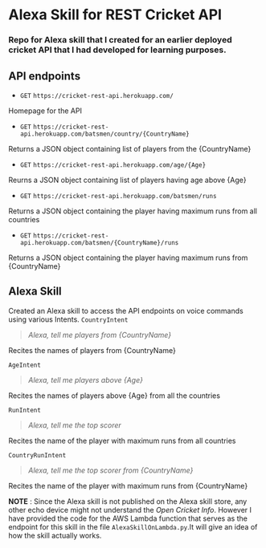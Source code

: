 # Alexa Skill for REST Cricket API 

### Repo for Alexa skill that I created for an earlier deployed cricket API that I had developed for learning purposes.

## API endpoints
* `GET` `https://cricket-rest-api.herokuapp.com/`

Homepage for the API
* `GET` `https://cricket-rest-api.herokuapp.com/batsmen/country/{CountryName}`

Returns a JSON object containing list of players from the {CountryName}
* `GET` `https://cricket-rest-api.herokuapp.com/age/{Age}`

Reurns a JSON object containing list of players having age above {Age}
* `GET` `https://cricket-rest-api.herokuapp.com/batsmen/runs`

Returns a JSON object containing the player having maximum runs from all countries

* `GET` `https://cricket-rest-api.herokuapp.com/batsmen/{CountryName}/runs`

Returns a JSON object containing the player having maximum runs from {CountryName}

## Alexa Skill 

Created an Alexa skill to access the API endpoints on voice commands using various Intents.
`CountryIntent` 
> _Alexa, tell me players from {CountryName}_

Recites the names of players from {CountryName}

`AgeIntent` 
> _Alexa, tell me players above {Age}_

Recites the names of players above {Age} from all the countries

`RunIntent` 
> _Alexa, tell me the top scorer_

Recites the name of the player with maximum runs from all countries

`CountryRunIntent` 
> _Alexa, tell me the top scorer from {CountryName}_

Recites the name of the player with maximum runs from {CountryName}

**NOTE** : Since the Alexa skill is not published on the Alexa skill store, any other echo device might not understand the *Open Cricket Info*. However I have provided the code for the AWS Lambda function that serves as the endpoint for this skill in the file `AlexaSkillOnLambda.py`.It will give an idea of how the skill actually works.


